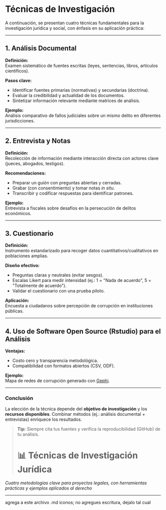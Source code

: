# Técnicas de Investigación

A continuación, se presentan cuatro técnicas fundamentales para la investigación jurídica y social, con énfasis en su aplicación práctica:

---

## 1. Análisis Documental  
**Definición:**  
Examen sistemático de fuentes escritas (leyes, sentencias, libros, artículos científicos).  

**Pasos clave:**  
- Identificar fuentes primarias (normativas) y secundarias (doctrina).  
- Evaluar la credibilidad y actualidad de los documentos.  
- Sintetizar información relevante mediante matrices de análisis.  

**Ejemplo:**  
Análisis comparativo de fallos judiciales sobre un mismo delito en diferentes jurisdicciones.  

---

## 2. Entrevista y Notas  
**Definición:**  
Recolección de información mediante interacción directa con actores clave (jueces, abogados, testigos).  

**Recomendaciones:**  
- Preparar un guión con preguntas abiertas y cerradas.  
- Grabar (con consentimiento) y tomar notas *in situ*.  
- Transcribir y codificar respuestas para identificar patrones.  

**Ejemplo:**  
Entrevista a fiscales sobre desafíos en la persecución de delitos económicos.  

---

## 3. Cuestionario  
**Definición:**  
Instrumento estandarizado para recoger datos cuantitativos/cualitativos en poblaciones amplias.  

**Diseño efectivo:**  
- Preguntas claras y neutrales (evitar sesgos).  
- Escalas Likert para medir intensidad (ej.: 1 = "Nada de acuerdo", 5 = "Totalmente de acuerdo").  
- Validar el cuestionario con una prueba piloto.  

**Aplicación:**  
Encuesta a ciudadanos sobre percepción de corrupción en instituciones públicas.  

---

## 4. Uso de Software Open Source (Rstudio) para el Análisis  
**Ventajas:**  
- Costo cero y transparencia metodológica.  
- Compatibilidad con formatos abiertos (CSV, ODF).  

**Ejemplo:**  
Mapa de redes de corrupción generado con [Gephi](https://gephi.org/).  

---

### Conclusión  
La elección de la técnica depende del **objetivo de investigación** y los **recursos disponibles**. Combinar métodos (ej.: análisis documental + entrevistas) enriquece los resultados.  

> **Tip:** Siempre cita tus fuentes y verifica la reproducibilidad (GitHub) de tu análisis.
> # 📊 Técnicas de Investigación Jurídica

_Cuatro metodologías clave para proyectos legales, con herramientas prácticas y ejemplos aplicados al derecho_

---
agrega a este archivo .md iconos; no agregues escritura, dejalo tal cual
